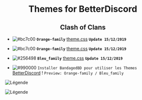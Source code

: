 <h1 align="center">Themes for BetterDiscord</h1>
<h2 align="center">Clash of Clans</h2>

- ![#bc7c00](https://placehold.it/15/bc7c00/b5e853?text=+) **`Orange-family`** [theme.css](https://bibitor31.github.io/Bibitor-Themes/Orange-family.theme.css) **`Update 15/12/2019`**

- ![#bc7c00](https://placehold.it/15/bc7c00/b5e853?text=+) **`Orange-family`** [theme.css](https://bibitor31.github.io/Bibitor-Themes/Orange-family.theme.css) **`Update 15/12/2019`**
- ![#256498](https://placehold.it/15/256498/b5e853?text=+) **`Bleu_family`** [theme.css](https://bibitor31.github.io/Bibitor-Themes/Bleu_family.theme.css) **`Update 15/12/2019`**

- ![#990000](https://placehold.it/15/990000/b5e853?text=+) `Installer BandagedBD pour utiliser les Themes`  [BetterDiscord](https://betterdiscord.net/home/) !
`Preview: Orange-family / Bleu_family`

![Légende](https://i.imgur.com/ThpC7lm.png)

![Légende](https://i.imgur.com/TM5r5i3.png)
